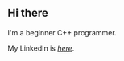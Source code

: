 ## Hi there

I'm a beginner C++ programmer.

My LinkedIn is *[here](https://www.linkedin.com/in/elena-zubchenok-800772311/)*.

<!--
**Elena-Zubchenok/Elena-Zubchenok** is a ✨ _special_ ✨ repository because its `README.md` (this file) appears on your GitHub profile.

Here are some ideas to get you started:

- 🔭 I’m currently working on ...
- 🌱 I’m currently learning ...
- 👯 I’m looking to collaborate on ...
- 🤔 I’m looking for help with ...
- 💬 Ask me about ...
- 📫 How to reach me: ...
- 😄 Pronouns: ...
- ⚡ Fun fact: ...
-->

